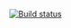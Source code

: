  [![Build status](https://ci.appveyor.com/api/projects/status/g8ti6nyvkdvl3de7?svg=true)](https://ci.appveyor.com/project/kononova-daria/ajs-diploma)
